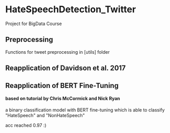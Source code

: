 # HateSpeechDetection_Twitter
Project for BigData Course


## Preprocessing
Functions for tweet preprocessing in [utils] folder

## Reapplication of Davidson et al. 2017



## Reapplication of BERT Fine-Tuning 
#### based on tutorial by Chris McCormick and Nick Ryan

a binary classification model with BERT fine-tuning which is able to classify "HateSpeech" and "NonHateSpeech"

acc reached 0.97 :)